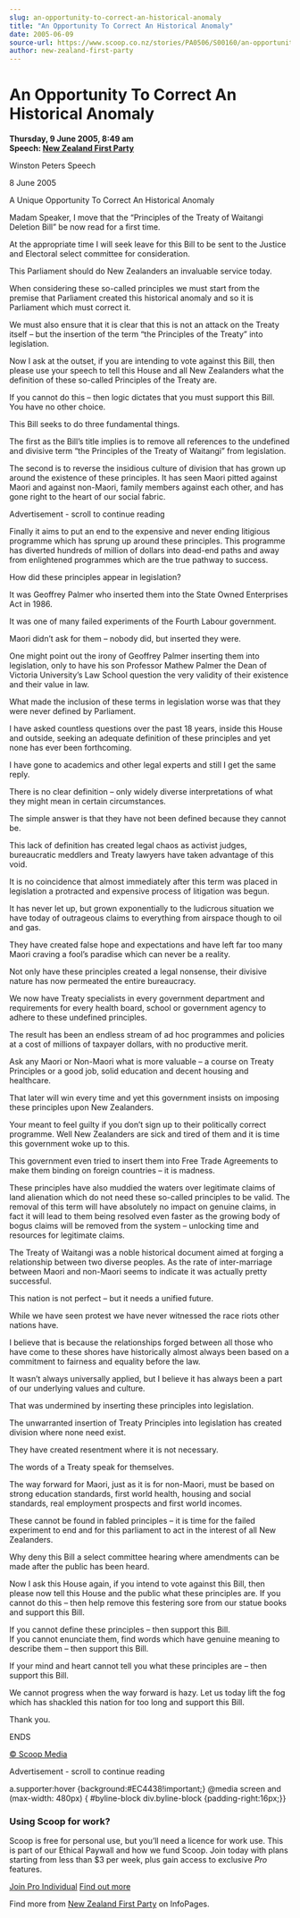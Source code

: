 ```yaml
---
slug: an-opportunity-to-correct-an-historical-anomaly
title: "An Opportunity To Correct An Historical Anomaly"
date: 2005-06-09
source-url: https://www.scoop.co.nz/stories/PA0506/S00160/an-opportunity-to-correct-an-historical-anomaly.htm
author: new-zealand-first-party
---
```

An Opportunity To Correct An Historical Anomaly
===============================================

**Thursday, 9 June 2005, 8:49 am**  
**Speech: [New Zealand First Party](https://info.scoop.co.nz/New_Zealand_First_Party)**

Winston Peters Speech

  
8 June 2005

A Unique Opportunity To Correct An Historical Anomaly

Madam Speaker, I move that the “Principles of the Treaty of Waitangi Deletion Bill” be now read for a first time.

At the appropriate time I will seek leave for this Bill to be sent to the Justice and Electoral select committee for consideration.

This Parliament should do New Zealanders an invaluable service today.

When considering these so-called principles we must start from the premise that Parliament created this historical anomaly and so it is Parliament which must correct it.

We must also ensure that it is clear that this is not an attack on the Treaty itself – but the insertion of the term “the Principles of the Treaty” into legislation.

Now I ask at the outset, if you are intending to vote against this Bill, then please use your speech to tell this House and all New Zealanders what the definition of these so-called Principles of the Treaty are.

If you cannot do this – then logic dictates that you must support this Bill. You have no other choice.

This Bill seeks to do three fundamental things.

The first as the Bill’s title implies is to remove all references to the undefined and divisive term “the Principles of the Treaty of Waitangi” from legislation.

The second is to reverse the insidious culture of division that has grown up around the existence of these principles. It has seen Maori pitted against Maori and against non-Maori, family members against each other, and has gone right to the heart of our social fabric.

Advertisement - scroll to continue reading





Finally it aims to put an end to the expensive and never ending litigious programme which has sprung up around these principles. This programme has diverted hundreds of million of dollars into dead-end paths and away from enlightened programmes which are the true pathway to success.

How did these principles appear in legislation?

It was Geoffrey Palmer who inserted them into the State Owned Enterprises Act in 1986.

It was one of many failed experiments of the Fourth Labour government.

Maori didn’t ask for them – nobody did, but inserted they were.

One might point out the irony of Geoffrey Palmer inserting them into legislation, only to have his son Professor Mathew Palmer the Dean of Victoria University’s Law School question the very validity of their existence and their value in law.

What made the inclusion of these terms in legislation worse was that they were never defined by Parliament.

I have asked countless questions over the past 18 years, inside this House and outside, seeking an adequate definition of these principles and yet none has ever been forthcoming.

I have gone to academics and other legal experts and still I get the same reply.

There is no clear definition – only widely diverse interpretations of what they might mean in certain circumstances.

The simple answer is that they have not been defined because they cannot be.

This lack of definition has created legal chaos as activist judges, bureaucratic meddlers and Treaty lawyers have taken advantage of this void.

It is no coincidence that almost immediately after this term was placed in legislation a protracted and expensive process of litigation was begun.

It has never let up, but grown exponentially to the ludicrous situation we have today of outrageous claims to everything from airspace though to oil and gas.

They have created false hope and expectations and have left far too many Maori craving a fool’s paradise which can never be a reality.

Not only have these principles created a legal nonsense, their divisive nature has now permeated the entire bureaucracy.

We now have Treaty specialists in every government department and requirements for every health board, school or government agency to adhere to these undefined principles.

The result has been an endless stream of ad hoc programmes and policies at a cost of millions of taxpayer dollars, with no productive merit.

Ask any Maori or Non-Maori what is more valuable – a course on Treaty Principles or a good job, solid education and decent housing and healthcare.

That later will win every time and yet this government insists on imposing these principles upon New Zealanders.

Your meant to feel guilty if you don’t sign up to their politically correct programme. Well New Zealanders are sick and tired of them and it is time this government woke up to this.

This government even tried to insert them into Free Trade Agreements to make them binding on foreign countries – it is madness.

These principles have also muddied the waters over legitimate claims of land alienation which do not need these so-called principles to be valid. The removal of this term will have absolutely no impact on genuine claims, in fact it will lead to them being resolved even faster as the growing body of bogus claims will be removed from the system – unlocking time and resources for legitimate claims.

The Treaty of Waitangi was a noble historical document aimed at forging a relationship between two diverse peoples. As the rate of inter-marriage between Maori and non-Maori seems to indicate it was actually pretty successful.

This nation is not perfect – but it needs a unified future.

While we have seen protest we have never witnessed the race riots other nations have.

I believe that is because the relationships forged between all those who have come to these shores have historically almost always been based on a commitment to fairness and equality before the law.

It wasn’t always universally applied, but I believe it has always been a part of our underlying values and culture.

That was undermined by inserting these principles into legislation.

The unwarranted insertion of Treaty Principles into legislation has created division where none need exist.

They have created resentment where it is not necessary.

The words of a Treaty speak for themselves.

The way forward for Maori, just as it is for non-Maori, must be based on strong education standards, first world health, housing and social standards, real employment prospects and first world incomes.

These cannot be found in fabled principles – it is time for the failed experiment to end and for this parliament to act in the interest of all New Zealanders.

Why deny this Bill a select committee hearing where amendments can be made after the public has been heard.

Now I ask this House again, if you intend to vote against this Bill, then please now tell this House and the public what these principles are. If you cannot do this – then help remove this festering sore from our statue books and support this Bill.

If you cannot define these principles – then support this Bill.  
If you cannot enunciate them, find words which have genuine meaning to describe them – then support this Bill.

If your mind and heart cannot tell you what these principles are – then support this Bill.

We cannot progress when the way forward is hazy. Let us today lift the fog which has shackled this nation for too long and support this Bill.

Thank you.

ENDS

[© Scoop Media](http://www.scoop.co.nz/about/terms.html)  

Advertisement - scroll to continue reading



a.supporter:hover {background:#EC4438!important;} @media screen and (max-width: 480px) { #byline-block div.byline-block {padding-right:16px;}}

### Using Scoop for work?

Scoop is free for personal use, but you’ll need a licence for work use. This is part of our Ethical Paywall and how we fund Scoop. Join today with plans starting from less than $3 per week, plus gain access to exclusive _Pro_ features.  
  
[Join Pro Individual](https://pro.scoop.co.nz/Individual/?from=ProIn24) [Find out more](https://pro.scoop.co.nz/using-scoop-for-work/?from=ProIn24)

Find more from [New Zealand First Party](https://info.scoop.co.nz/New_Zealand_First_Party) on InfoPages.